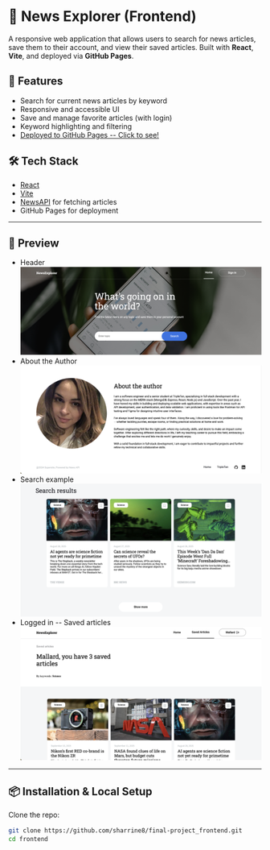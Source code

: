 # 📰 News Explorer (Frontend)

A responsive web application that allows users to search for news articles, save them to their account, and view their saved articles. Built with **React**, **Vite**, and deployed via **GitHub Pages**.

## 🚀 Features

- Search for current news articles by keyword
- Responsive and accessible UI
- Save and manage favorite articles (with login)
- Keyword highlighting and filtering
- [Deployed to GitHub Pages -- Click to see!](https://sharrine8.github.io/final-project_frontend/)

## 🛠 Tech Stack

- [React](https://reactjs.org/)
- [Vite](https://vitejs.dev/)
- [NewsAPI](https://newsapi.org/) for fetching articles
- GitHub Pages for deployment

---

## 📸 Preview

- Header![Picture of page](https://github.com/Sharrine8/final-project_frontend/blob/main/src/assets/header-preview.png)
- About the Author![Picture of page](https://github.com/Sharrine8/final-project_frontend/blob/main/src/assets/about.png)
- Search example![Picture of page](https://github.com/Sharrine8/final-project_frontend/blob/main/src/assets/search-results.png)
- Logged in -- Saved articles![Picture of page](https://github.com/Sharrine8/final-project_frontend/blob/main/src/assets/saved-example.png)

---

## 📦 Installation & Local Setup

Clone the repo:

```bash
git clone https://github.com/sharrine8/final-project_frontend.git
cd frontend
```
